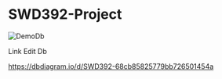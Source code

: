 # SWD392-Project



![DemoDb](https://github.com/namnm309o/SWD392-FPTU-Lab-Events/blob/main/Other/Database.png)




Link Edit Db 

https://dbdiagram.io/d/SWD392-68cb85825779bb726501454a

